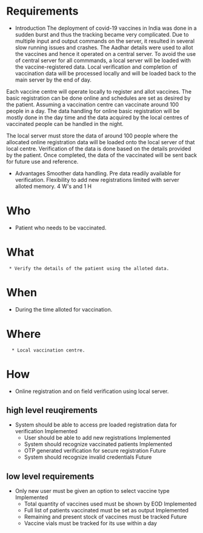 # Requirements 
 * Introduction
The deployment of covid-19 vaccines in India was done in a sudden burst and thus the tracking became very complicated. Due to multiple input and output commands on the server, it resulted in several slow running issues and crashes. The Aadhar details were used to allot the vaccines and hence it operated on a central server. To avoid the use of central server for all commmands, a local server will be loaded with the vaccine-registered data. Local verification and completion of vaccination data will be processed locally and will be loaded back to the main server by the end of day.

Each vaccine centre will operate locally to register and allot vaccines. The basic registration can be done online and schedules are set as desired by the patient. Assuming a vaccination centre can vaccinate around 100 people in a day. The data handling for online basic registration will be mostly done in the day time and the data acquired by the local centres of vaccinated people can be handled in the night.

The local server must store the data of around 100 people where the allocated online registration data will be loaded onto the local server of that local centre. Verification of the data is done based on the details provided by the patient. Once completed, the data of the vaccinated will be sent back for future use and reference.
 * Advantages 
Smoother data handling.
Pre data readily available for verification.
Flexibility to add new registrations limited with server alloted memory.
4 W's and 1 H
 # Who
  * Patient who needs to be vaccinated.
  # What
     * Verify the details of the patient using the alloted data.
  # When
  * During the time alloted for vaccination.
  # Where
      * Local vaccination centre.
# How
 * Online registration and on field verification using local server.

## high level reuqirements
        
  * System should be able to access pre loaded registration data for verification	Implemented
	*  User should be able to add new registrations	Implemented
	* System should recognize vaccinated patients	Implemented
	* OTP generated verification for secure registration	Future
	* System should recognize invalid credentials	Future
	



 ## low level requirements
  * Only new user must be given an option to select vaccine type	Implemented
	* Total quantity of vaccines used must be shown by EOD	Implemented
	* Full list of patients vaccinated must be set as output	Implemented
	* Remaining and present stock of vaccines must be tracked	Future
	* Vaccine vials must be tracked for its use within a day
   
   
   

   
